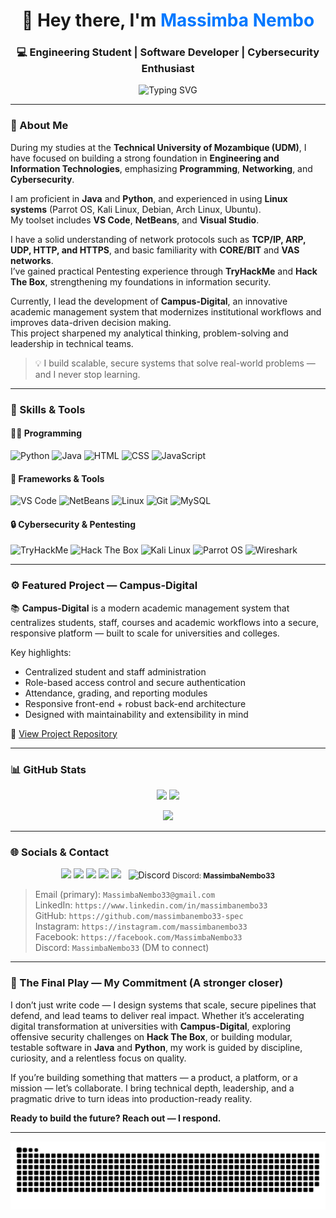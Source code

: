 <!-- HEADER -->
<h1 align="center">👋 Hey there, I'm <span style="color:#0078ff;">Massimba Nembo</span></h1>
<h3 align="center">💻 Engineering Student | Software Developer | Cybersecurity Enthusiast</h3>

<p align="center">
  <img src="https://readme-typing-svg.herokuapp.com?font=Fira+Code&duration=3000&pause=1000&color=0078FF&center=true&vCenter=true&width=640&lines=Engineering+and+IT+Student;Full+Stack+Developer;Cybersecurity+Practitioner;Building+Campus-Digital+and+AI" alt="Typing SVG" />
</p>

---

### 🚀 About Me

During my studies at the **Technical University of Mozambique (UDM)**, I have focused on building a strong foundation in **Engineering and Information Technologies**, emphasizing **Programming**, **Networking**, and **Cybersecurity**.

I am proficient in **Java** and **Python**, and experienced in using **Linux systems** (Parrot OS, Kali Linux, Debian, Arch Linux, Ubuntu).  
My toolset includes **VS Code**, **NetBeans**, and **Visual Studio**.

I have a solid understanding of network protocols such as **TCP/IP, ARP, UDP, HTTP, and HTTPS**, and basic familiarity with **CORE/BIT** and **VAS networks**.  
I’ve gained practical Pentesting experience through **TryHackMe** and **Hack The Box**, strengthening my foundations in information security.

Currently, I lead the development of **Campus-Digital**, an innovative academic management system that modernizes institutional workflows and improves data-driven decision making.  
This project sharpened my analytical thinking, problem-solving and leadership in technical teams.

> 💡 I build scalable, secure systems that solve real-world problems — and I never stop learning.

---

### 🧠 Skills & Tools

#### 👨‍💻 Programming
![Python](https://img.shields.io/badge/-Python-3776AB?style=for-the-badge&logo=python&logoColor=white)
![Java](https://img.shields.io/badge/-Java-007396?style=for-the-badge&logo=java&logoColor=white)
![HTML](https://img.shields.io/badge/-HTML5-E34F26?style=for-the-badge&logo=html5&logoColor=white)
![CSS](https://img.shields.io/badge/-CSS3-1572B6?style=for-the-badge&logo=css3)
![JavaScript](https://img.shields.io/badge/-JavaScript-F7DF1E?style=for-the-badge&logo=javascript&logoColor=black)

#### 🧩 Frameworks & Tools
![VS Code](https://img.shields.io/badge/-VS_Code-0078d7?style=for-the-badge&logo=visual-studio-code&logoColor=white)
![NetBeans](https://img.shields.io/badge/-NetBeans-1B6AC6?style=for-the-badge&logo=apache-netbeans-ide&logoColor=white)
![Linux](https://img.shields.io/badge/-Linux-FCC624?style=for-the-badge&logo=linux&logoColor=black)
![Git](https://img.shields.io/badge/-Git-F05032?style=for-the-badge&logo=git&logoColor=white)
![MySQL](https://img.shields.io/badge/-MySQL-4479A1?style=for-the-badge&logo=mysql&logoColor=white)

#### 🔒 Cybersecurity & Pentesting
![TryHackMe](https://img.shields.io/badge/-TryHackMe-212C42?style=for-the-badge&logo=tryhackme&logoColor=white)
![Hack The Box](https://img.shields.io/badge/-Hack_The_Box-00C2A8?style=for-the-badge&logo=hackthebox&logoColor=white)
![Kali Linux](https://img.shields.io/badge/-Kali_Linux-557C94?style=for-the-badge&logo=kalilinux&logoColor=white)
![Parrot OS](https://img.shields.io/badge/-Parrot_OS-2E9AFE?style=for-the-badge&logo=parrot-security&logoColor=white)
![Wireshark](https://img.shields.io/badge/-Wireshark-1679A7?style=for-the-badge&logo=wireshark&logoColor=white)

---

### ⚙️ Featured Project — Campus-Digital

📚 **Campus-Digital** is a modern academic management system that centralizes students, staff, courses and academic workflows into a secure, responsive platform — built to scale for universities and colleges.

Key highlights:
- Centralized student and staff administration
- Role-based access control and secure authentication
- Attendance, grading, and reporting modules
- Responsive front-end + robust back-end architecture
- Designed with maintainability and extensibility in mind

🔗 [View Project Repository](https://github.com/massimbanembo33-spec/Campus-Digital)

---

### 📊 GitHub Stats

<p align="center">
  <img width="48%" src="https://github-readme-stats.vercel.app/api?username=massimbanembo33-spec&show_icons=true&theme=tokyonight" />
  <img width="48%" src="https://github-readme-streak-stats.herokuapp.com/?user=massimbanembo33-spec&theme=tokyonight" />
</p>

<p align="center">
  <img src="https://github-readme-stats.vercel.app/api/top-langs/?username=massimbanembo33-spec&layout=compact&theme=tokyonight" />
</p>

---

### 🌐 Socials & Contact

<p align="center">
  <a href="mailto:MassimbaNembo33@gmail.com"><img src="https://img.shields.io/badge/-Email-D14836?style=for-the-badge&logo=gmail&logoColor=white"></a>
  <a href="https://github.com/massimbanembo33-spec"><img src="https://img.shields.io/badge/-GitHub-181717?style=for-the-badge&logo=github&logoColor=white"></a>
  <a href="https://www.linkedin.com/in/massimbanembo33"><img src="https://img.shields.io/badge/-LinkedIn-0077B5?style=for-the-badge&logo=linkedin&logoColor=white"></a>
  <a href="https://instagram.com/massimbanembo33"><img src="https://img.shields.io/badge/-Instagram-E4405F?style=for-the-badge&logo=instagram&logoColor=white"></a>
  <a href="https://facebook.com/MassimbaNembo33"><img src="https://img.shields.io/badge/-Facebook-1877F2?style=for-the-badge&logo=facebook&logoColor=white"></a>
  <span>&nbsp;</span>
  <img src="https://img.shields.io/badge/-Discord-5865F2?style=for-the-badge&logo=discord&logoColor=white" alt="Discord" />
  <small>Discord: <strong>MassimbaNembo33</strong></small>
</p>

> Email (primary): `MassimbaNembo33@gmail.com`  
> LinkedIn: `https://www.linkedin.com/in/massimbanembo33`  
> GitHub: `https://github.com/massimbanembo33-spec`  
> Instagram: `https://instagram.com/massimbanembo33`  
> Facebook: `https://facebook.com/MassimbaNembo33`  
> Discord: `MassimbaNembo33` (DM to connect)

---

### 🏁 The Final Play — My Commitment (A stronger closer)

I don’t just write code — I design systems that scale, secure pipelines that defend, and lead teams to deliver real impact. Whether it’s accelerating digital transformation at universities with **Campus-Digital**, exploring offensive security challenges on **Hack The Box**, or building modular, testable software in **Java** and **Python**, my work is guided by discipline, curiosity, and a relentless focus on quality.

If you’re building something that matters — a product, a platform, or a mission — let’s collaborate. I bring technical depth, leadership, and a pragmatic drive to turn ideas into production-ready reality.

**Ready to build the future? Reach out — I respond.**

---

<p align="center">
  <img src="https://github.com/Platane/snk/raw/output/github-contribution-grid-snake.svg" alt="Snake animation" />
</p>
